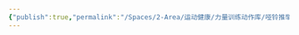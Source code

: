```yaml
---
{"publish":true,"permalink":"/Spaces/2-Area/运动健康/力量训练动作库/哑铃推举.md","created":"2025-07-07T18:43:32.185+08:00","modified":"2025-07-09T00:22:52.340+08:00","cssclasses":""}
---
```


